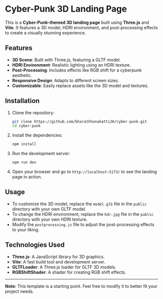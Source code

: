 # Cyber-Punk 3D Landing Page

This is a **Cyber-Punk-themed 3D landing page** built using **Three.js** and **Vite**. It features a 3D model, HDRI environment, and post-processing effects to create a visually stunning experience.

## Features

- **3D Scene**: Built with Three.js, featuring a GLTF model.
- **HDRI Environment**: Realistic lighting using an HDRI texture.
- **Post-Processing**: Includes effects like RGB shift for a cyberpunk aesthetic.
- **Responsive Design**: Adapts to different screen sizes.
- **Customizable**: Easily replace assets like the 3D model and textures.

## Installation

1. Clone the repository:
   ```bash
   git clone https://github.com/bharathhonakatti26/cyber-punk.git
   cd cyber-punk
   ```
2. Install the dependencies:
   ```bash
   npm install
   ```
3. Run the development server:
   ```bash
   npm run dev
   ```
4. Open your browser and go to `http://localhost:5173/` to see the landing page in action.

## Usage

- To customize the 3D model, replace the `model.glb` file in the `public` directory with your own GLTF model.
- To change the HDRI environment, replace the `hdr.jpg` file in the `public` directory with your own HDRI texture.
- Modify the `postprocessing.js` file to adjust the post-processing effects to your liking.

## Technologies Used

- **Three.js**: A JavaScript library for 3D graphics.
- **Vite**: A fast build tool and development server.
- **GLTFLoader**: A Three.js loader for GLTF 3D models.
- **RGBShiftShader**: A shader for creating RGB shift effects.

---

**Note**: This template is a starting point. Feel free to modify it to better fit your project needs.
